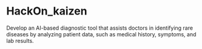 # HackOn_kaizen
Develop an AI-based diagnostic tool that assists doctors in identifying rare diseases by analyzing patient data, such as medical history, symptoms, and lab results.
